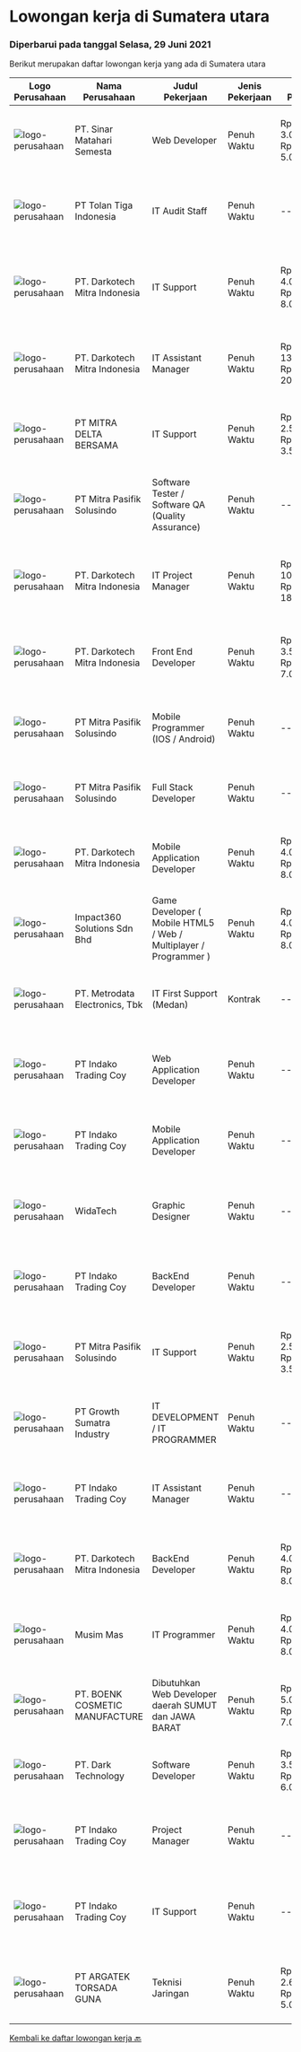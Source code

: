 
  # Lowongan kerja di Sumatera utara

  ### Diperbarui pada tanggal Selasa, 29 Juni 2021

  Berikut merupakan daftar lowongan kerja yang ada di Sumatera utara

  |Logo Perusahaan | Nama Perusahaan | Judul Pekerjaan | Jenis Pekerjaan | Gaji Pekerjaan | Lokasi | Deskripsi | Tanggal diunggah | Pranala |
  | -------------- | --------------- | --------------- | --------- | --------- | -------------- | ------- | ----------- | ----------- |
  |![logo-perusahaan](https://us.123rf.com/450wm/pavelstasevich/pavelstasevich1811/pavelstasevich181101027/112815900-stock-vector-no-image-available-icon-flat-vector.jpg?ver=6)|PT. Sinar Matahari Semesta|Web Developer|Penuh Waktu|Rp. 3.000.000-Rp. 5.000.000|Medan|Tanggung jawab utama : Mengembangkan aplikasi berbasis Web dengan baik dan terstruktur baik dalam frontend maupun backend. Melakukan pemeliharaan...|Jumat, 25 Juni 2021|https://www.jobstreet.co.id/id/job/web-developer-3565473?token=0~6879bfef-147e-416b-bf83-a707f3889026&sectionRank=1&jobId=jobstreet-id-job-3565473|
|![logo-perusahaan](https://image-service-cdn.seek.com.au/16cb1b6cfdfceee1ca49e26ba23ab1c9e25e0374/ee4dce1061f3f616224767ad58cb2fc751b8d2dc)|PT Tolan Tiga Indonesia|IT Audit Staff|Penuh Waktu|---|Sumatera Utara|Job Summary/Ringkasan pekerjaan: Melakukan kegiatan IT Audit dengan perencanaan audit yang telah disiapkan maupun penugasan khusus untuk memastikan...|Rabu, 23 Juni 2021|https://www.jobstreet.co.id/id/job/it-audit-staff-3564179?token=0~6879bfef-147e-416b-bf83-a707f3889026&sectionRank=2&jobId=jobstreet-id-job-3564179|
|![logo-perusahaan](https://us.123rf.com/450wm/pavelstasevich/pavelstasevich1811/pavelstasevich181101027/112815900-stock-vector-no-image-available-icon-flat-vector.jpg?ver=6)|PT. Darkotech Mitra Indonesia|IT Support|Penuh Waktu|Rp. 4.000.000-Rp. 8.000.000|Medan|Umur maksimal 30 tahun. Tamatan S1 Teknologi Informasi. Menguasai Database+SQL, PotsgreSQL, atau MySQL. Memiliki pemahaman atas aplikasi berbasis Web...|Rabu, 23 Juni 2021|https://www.jobstreet.co.id/id/job/it-support-3563500?token=0~6879bfef-147e-416b-bf83-a707f3889026&sectionRank=3&jobId=jobstreet-id-job-3563500|
|![logo-perusahaan](https://us.123rf.com/450wm/pavelstasevich/pavelstasevich1811/pavelstasevich181101027/112815900-stock-vector-no-image-available-icon-flat-vector.jpg?ver=6)|PT. Darkotech Mitra Indonesia|IT Assistant Manager|Penuh Waktu|Rp. 13.000.000-Rp. 20.000.000|Medan|Berumur maksimal 30 tahun. Tamatan S1 Teknologi Informasi. Memiliki pengetahuan dan kemampuan dalam Web Service &amp; Restfull API. Berpengalaman...|Rabu, 23 Juni 2021|https://www.jobstreet.co.id/id/job/it-assistant-manager-3563468?token=0~6879bfef-147e-416b-bf83-a707f3889026&sectionRank=4&jobId=jobstreet-id-job-3563468|
|![logo-perusahaan](https://us.123rf.com/450wm/pavelstasevich/pavelstasevich1811/pavelstasevich181101027/112815900-stock-vector-no-image-available-icon-flat-vector.jpg?ver=6)|PT MITRA DELTA BERSAMA|IT Support|Penuh Waktu|Rp. 2.500.000-Rp. 3.500.000|Medan|Kualifikasi: Minimal Pendidikan SMK Teknik Komputer Jaringan Memiliki pengetahuan tentang Sistem Operasi Windows Memiliki pengetahuan untuk mengatasi...|Senin, 28 Juni 2021|https://www.jobstreet.co.id/id/job/it-support-3566956?token=0~6879bfef-147e-416b-bf83-a707f3889026&sectionRank=5&jobId=jobstreet-id-job-3566956|
|![logo-perusahaan](https://image-service-cdn.seek.com.au/50e11a1727e1f8e620ae99e73f43ad9e620aa5b9/ee4dce1061f3f616224767ad58cb2fc751b8d2dc)|PT Mitra Pasifik Solusindo|Software Tester / Software QA (Quality Assurance)|Penuh Waktu|---|Jakarta Raya|Tugas pekerjaan Melakukan pengetesan/testing aplikasi berbasis desktop/web/mobile sebelum di rilis ke production Bekerja sama dengan product manager...|Selasa, 22 Juni 2021|https://www.jobstreet.co.id/id/job/software-tester-software-qa-quality-assurance-3562601?token=0~6879bfef-147e-416b-bf83-a707f3889026&sectionRank=6&jobId=jobstreet-id-job-3562601|
|![logo-perusahaan](https://us.123rf.com/450wm/pavelstasevich/pavelstasevich1811/pavelstasevich181101027/112815900-stock-vector-no-image-available-icon-flat-vector.jpg?ver=6)|PT. Darkotech Mitra Indonesia|IT Project Manager|Penuh Waktu|Rp. 10.000.000-Rp. 18.000.000|Medan|Umur maksimal 30 tahun. Tamatan S1 Teknologi Informasi. Minimal 3 tahun pengalaman dalam bidang development software. Menguasai secara umum “standard...|Rabu, 23 Juni 2021|https://www.jobstreet.co.id/id/job/it-project-manager-3563377?token=0~6879bfef-147e-416b-bf83-a707f3889026&sectionRank=7&jobId=jobstreet-id-job-3563377|
|![logo-perusahaan](https://us.123rf.com/450wm/pavelstasevich/pavelstasevich1811/pavelstasevich181101027/112815900-stock-vector-no-image-available-icon-flat-vector.jpg?ver=6)|PT. Darkotech Mitra Indonesia|Front End Developer|Penuh Waktu|Rp. 3.500.000-Rp. 7.000.000|Medan|Umur maksimal 30 tahun. Tamatan S1 Teknologi Informasi. Tertarik pada bidang IT, terutama programming. Memiliki pemahaman aplikasi berbasis web....|Selasa, 22 Juni 2021|https://www.jobstreet.co.id/id/job/front-end-developer-3563343?token=0~6879bfef-147e-416b-bf83-a707f3889026&sectionRank=8&jobId=jobstreet-id-job-3563343|
|![logo-perusahaan](https://image-service-cdn.seek.com.au/50e11a1727e1f8e620ae99e73f43ad9e620aa5b9/ee4dce1061f3f616224767ad58cb2fc751b8d2dc)|PT Mitra Pasifik Solusindo|Mobile Programmer (IOS / Android)|Penuh Waktu|---|Jakarta Raya|Tanggung jawab utama : Berkomitmen untuk menyelesaikan tugas dari suatu project dengan tepat waktu Membuat laporan progress atas tugas yang dikerjakan...|Selasa, 22 Juni 2021|https://www.jobstreet.co.id/id/job/mobile-programmer-ios-android-3562596?token=0~6879bfef-147e-416b-bf83-a707f3889026&sectionRank=9&jobId=jobstreet-id-job-3562596|
|![logo-perusahaan](https://image-service-cdn.seek.com.au/50e11a1727e1f8e620ae99e73f43ad9e620aa5b9/ee4dce1061f3f616224767ad58cb2fc751b8d2dc)|PT Mitra Pasifik Solusindo|Full Stack Developer|Penuh Waktu|---|Jakarta Raya|ANDA KREATIF,SUKA DENGAN TANTANGAN DAN MENGUASAI PHP / NET / JAV ? Jadilah Full Stack Developer di PT. Mitra Pasifik Solusindo, Jika anda:...|Selasa, 22 Juni 2021|https://www.jobstreet.co.id/id/job/full-stack-developer-3562600?token=0~6879bfef-147e-416b-bf83-a707f3889026&sectionRank=10&jobId=jobstreet-id-job-3562600|
|![logo-perusahaan](https://us.123rf.com/450wm/pavelstasevich/pavelstasevich1811/pavelstasevich181101027/112815900-stock-vector-no-image-available-icon-flat-vector.jpg?ver=6)|PT. Darkotech Mitra Indonesia|Mobile Application Developer|Penuh Waktu|Rp. 4.000.000-Rp. 8.000.000|Medan|Umur max 30 tahun. Tamatan S1 Teknologi Informasi. Tertarik pada bidang IT, terutama programming. Memiliki pengalaman programming minimal 1 tahun....|Selasa, 22 Juni 2021|https://www.jobstreet.co.id/id/job/mobile-application-developer-3563342?token=0~6879bfef-147e-416b-bf83-a707f3889026&sectionRank=11&jobId=jobstreet-id-job-3563342|
|![logo-perusahaan](https://image-service-cdn.seek.com.au/06b729438205195a03d4bcec08ce1ddd5d9c1576/ee4dce1061f3f616224767ad58cb2fc751b8d2dc)|Impact360 Solutions Sdn Bhd|Game Developer ( Mobile HTML5 / Web / Multiplayer / Programmer )|Penuh Waktu|Rp. 4.000.000-Rp. 8.000.000|Aceh|We are hiring remote HTML5 game developers from all parts of Indonesia. If you have real experience building HTML5 games or applications, you're...|Selasa, 22 Juni 2021|https://www.jobstreet.co.id/id/job/game-developer-mobile-html5-web-multiplayer-programmer-4597348/origin/my?token=0~6879bfef-147e-416b-bf83-a707f3889026&sectionRank=12&jobId=jobstreet-my-job-4597348|
|![logo-perusahaan](https://image-service-cdn.seek.com.au/0d75518309b56a3cff39daa569b0ba02cc7a22f2/ee4dce1061f3f616224767ad58cb2fc751b8d2dc)|PT. Metrodata Electronics, Tbk|IT First Support (Medan)|Kontrak|---|Medan|Kualifikasi: Minimal Pendidikan D3 / S1 Teknik Komputer, Teknik Informatika, dan pendidikan setara lainnya Memiliki pengalaman minimal 1 tahun sebagai...|Sabtu, 19 Juni 2021|https://www.jobstreet.co.id/id/job/it-first-support-medan-3560819?token=0~6879bfef-147e-416b-bf83-a707f3889026&sectionRank=13&jobId=jobstreet-id-job-3560819|
|![logo-perusahaan](https://image-service-cdn.seek.com.au/d1d3742d59ec4d8687975db743c21bf0aff63f1d/ee4dce1061f3f616224767ad58cb2fc751b8d2dc)|PT Indako Trading Coy|Web Application Developer|Penuh Waktu|---|Medan|Umur maksimal 30 tahun. Kandidat harus memiliki setidaknya Gelar Sarjana di Ilmu Komputer/Teknologi Informasi atau setara. Memiliki pemahaman aplikasi...|Jumat, 18 Juni 2021|https://www.jobstreet.co.id/id/job/web-application-developer-3546483?token=0~6879bfef-147e-416b-bf83-a707f3889026&sectionRank=14&jobId=jobstreet-id-job-3546483|
|![logo-perusahaan](https://image-service-cdn.seek.com.au/d1d3742d59ec4d8687975db743c21bf0aff63f1d/ee4dce1061f3f616224767ad58cb2fc751b8d2dc)|PT Indako Trading Coy|Mobile Application Developer|Penuh Waktu|---|Medan|Umur max 30 tahun. Kandidat harus memiliki setidaknya Gelar Sarjana di Ilmu Komputer/Teknologi Informasi atau setara Pernah membuat aplikasi berbasis...|Jumat, 18 Juni 2021|https://www.jobstreet.co.id/id/job/mobile-application-developer-3546482?token=0~6879bfef-147e-416b-bf83-a707f3889026&sectionRank=15&jobId=jobstreet-id-job-3546482|
|![logo-perusahaan](https://image-service-cdn.seek.com.au/0d29b76d4bbf6003ac9b3e04c657aba0ab4ff25e/ee4dce1061f3f616224767ad58cb2fc751b8d2dc)|WidaTech|Graphic Designer|Penuh Waktu|---|Bali|WidaTech is a company founded to deliver the best of technology advancement.As graphic designer, you will be tasked to create and design graphics such...|Rabu, 16 Juni 2021|https://www.jobstreet.co.id/id/job/graphic-designer-3558540?token=0~6879bfef-147e-416b-bf83-a707f3889026&sectionRank=16&jobId=jobstreet-id-job-3558540|
|![logo-perusahaan](https://image-service-cdn.seek.com.au/d1d3742d59ec4d8687975db743c21bf0aff63f1d/ee4dce1061f3f616224767ad58cb2fc751b8d2dc)|PT Indako Trading Coy|BackEnd Developer|Penuh Waktu|---|Medan|Kandidat harus memiliki setidaknya Gelar Sarjana di Ilmu Komputer/Teknologi Informasi atau setara. Umur max 30 tahun. Menguasai Database+SQL,...|Jumat, 18 Juni 2021|https://www.jobstreet.co.id/id/job/backend-developer-3546485?token=0~6879bfef-147e-416b-bf83-a707f3889026&sectionRank=17&jobId=jobstreet-id-job-3546485|
|![logo-perusahaan](https://image-service-cdn.seek.com.au/50e11a1727e1f8e620ae99e73f43ad9e620aa5b9/ee4dce1061f3f616224767ad58cb2fc751b8d2dc)|PT Mitra Pasifik Solusindo|IT Support|Penuh Waktu|Rp. 2.500.000-Rp. 3.500.000|Medan|​ANDA KREATIF,SUKA DENGAN TANTANGAN DAN MENGUASAI IT SUPPORT ? Jadilah IT Support di PT. Mitra Pasifik Solusindo, Jika anda : Berkepribadian, Kreatif...|Selasa, 15 Juni 2021|https://www.jobstreet.co.id/id/job/it-support-3556525?token=0~6879bfef-147e-416b-bf83-a707f3889026&sectionRank=18&jobId=jobstreet-id-job-3556525|
|![logo-perusahaan](https://image-service-cdn.seek.com.au/b7dba2fa5042c0b4bde3a630440ffb8ef907b5d2/ee4dce1061f3f616224767ad58cb2fc751b8d2dc)|PT Growth Sumatra Industry|IT DEVELOPMENT / IT PROGRAMMER|Penuh Waktu|---|Medan|Kulifikasi: Usia 22 - 30 Tahun Minimal Lulusan S1 Jurusan Komputer Mampu Mengoperasikan Microsoft Office Menguasai bahasa pemrograman C# , PHP (...|Minggu, 13 Juni 2021|https://www.jobstreet.co.id/id/job/it-development-it-programmer-3547592?token=0~6879bfef-147e-416b-bf83-a707f3889026&sectionRank=19&jobId=jobstreet-id-job-3547592|
|![logo-perusahaan](https://image-service-cdn.seek.com.au/d1d3742d59ec4d8687975db743c21bf0aff63f1d/ee4dce1061f3f616224767ad58cb2fc751b8d2dc)|PT Indako Trading Coy|IT Assistant Manager|Penuh Waktu|---|Medan|Bertanggung jawab pada kesiapan dan ketersediaan sistem komputer / aplikasi pada lingkungan perusahaan Memiliki jiwa kepemimpinan, mahir berkomunikasi...|Kamis, 10 Juni 2021|https://www.jobstreet.co.id/id/job/it-assistant-manager-3553509?token=0~6879bfef-147e-416b-bf83-a707f3889026&sectionRank=20&jobId=jobstreet-id-job-3553509|
|![logo-perusahaan](https://us.123rf.com/450wm/pavelstasevich/pavelstasevich1811/pavelstasevich181101027/112815900-stock-vector-no-image-available-icon-flat-vector.jpg?ver=6)|PT. Darkotech Mitra Indonesia|BackEnd Developer|Penuh Waktu|Rp. 4.000.000-Rp. 8.000.000|Medan|Umur maksimal 30 tahun. Memiliki pengalaman programming minimal 1 tahun. Menguasai Database+SQL, PotsgreSQL, atau MySQL. Menguasai Restful API, Web...|Jumat, 18 Juni 2021|https://www.jobstreet.co.id/id/job/backend-developer-3560392?token=0~6879bfef-147e-416b-bf83-a707f3889026&sectionRank=21&jobId=jobstreet-id-job-3560392|
|![logo-perusahaan](https://image-service-cdn.seek.com.au/68c0c4b523c472addb4e06dfd820174a474da9cd/ee4dce1061f3f616224767ad58cb2fc751b8d2dc)|Musim Mas|IT Programmer|Penuh Waktu|Rp. 4.000.000-Rp. 8.000.000|Medan|Candidate must possess at least Diploma, Bachelor's Degree, Master's Degree/Post Graduate Degree in Computer Science/Information Technology or...|Jumat, 11 Juni 2021|https://www.jobstreet.co.id/id/job/it-programmer-3554253?token=0~6879bfef-147e-416b-bf83-a707f3889026&sectionRank=22&jobId=jobstreet-id-job-3554253|
|![logo-perusahaan](https://us.123rf.com/450wm/pavelstasevich/pavelstasevich1811/pavelstasevich181101027/112815900-stock-vector-no-image-available-icon-flat-vector.jpg?ver=6)|PT. BOENK COSMETIC MANUFACTURE|Dibutuhkan Web Developer daerah SUMUT dan JAWA BARAT|Penuh Waktu|Rp. 5.000.000-Rp. 7.000.000|Medan|Job Description Candidate must possess at least Diploma, Bachelor's Degree, Master's Degree/Post Graduate Degree in Computer Science/Information...|Selasa, 08 Juni 2021|https://www.jobstreet.co.id/id/job/dibutuhkan-web-developer-daerah-sumut-dan-jawa-barat-3542154?token=0~6879bfef-147e-416b-bf83-a707f3889026&sectionRank=23&jobId=jobstreet-id-job-3542154|
|![logo-perusahaan](https://us.123rf.com/450wm/pavelstasevich/pavelstasevich1811/pavelstasevich181101027/112815900-stock-vector-no-image-available-icon-flat-vector.jpg?ver=6)|PT. Dark Technology|Software Developer|Penuh Waktu|Rp. 3.500.000-Rp. 6.000.000|Medan|LOWONGAN KERJA !!!Mempunyai salah satu skill dibawah :- PHP- Laravel- Node JS- React|Selasa, 15 Juni 2021|https://www.jobstreet.co.id/id/job/software-developer-3556875?token=0~6879bfef-147e-416b-bf83-a707f3889026&sectionRank=24&jobId=jobstreet-id-job-3556875|
|![logo-perusahaan](https://image-service-cdn.seek.com.au/d1d3742d59ec4d8687975db743c21bf0aff63f1d/ee4dce1061f3f616224767ad58cb2fc751b8d2dc)|PT Indako Trading Coy|Project Manager|Penuh Waktu|---|Medan|Job Specification :● Usia maksimal 35 tahun● Kandidat harus memiliki setidaknya Gelar Sarjana di Ilmu Komputer/Teknologi     Informasi atau setara.●...|Jumat, 04 Juni 2021|https://www.jobstreet.co.id/id/job/project-manager-3547732?token=0~6879bfef-147e-416b-bf83-a707f3889026&sectionRank=25&jobId=jobstreet-id-job-3547732|
|![logo-perusahaan](https://image-service-cdn.seek.com.au/d1d3742d59ec4d8687975db743c21bf0aff63f1d/ee4dce1061f3f616224767ad58cb2fc751b8d2dc)|PT Indako Trading Coy|IT Support|Penuh Waktu|---|Medan|● Umur max 30 tahun.● Memiliki pemahaman aplikasi berbasis Web atau Mobile Apps.● Menguasai Database+SQL, PotsgreSQL atau MySQL.● Memiliki pemahaman...|Jumat, 04 Juni 2021|https://www.jobstreet.co.id/id/job/it-support-3547730?token=0~6879bfef-147e-416b-bf83-a707f3889026&sectionRank=26&jobId=jobstreet-id-job-3547730|
|![logo-perusahaan](https://image-service-cdn.seek.com.au/4ab64be6f5e00eb8f58841f9a6af70b505f8cf0b/ee4dce1061f3f616224767ad58cb2fc751b8d2dc)|PT ARGATEK TORSADA GUNA|Teknisi Jaringan|Penuh Waktu|Rp. 2.600.000-Rp. 5.000.000|Tapanuli|Membuat perencanaan, analisa kebutuhan dan arsitektur jaringan serta melakukan pemasangan. Memelihara sistem jaringan (termasuk routers, bridges,...|Rabu, 02 Juni 2021|https://www.jobstreet.co.id/id/job/teknisi-jaringan-3544572?token=0~6879bfef-147e-416b-bf83-a707f3889026&sectionRank=27&jobId=jobstreet-id-job-3544572|


  [Kembali ke daftar lowongan kerja 🔙](../README.md#daftar-lowongan-kerja)
  
